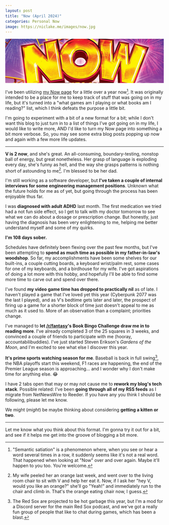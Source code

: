 ```yaml
---
layout: post
title: "Now (April 2024)"
categories: Personal Now
image: https://niclake.me/images/now.jpg
---
```


![Now That's What I Call Content][headerImg]

I've been utilizing [my Now page](/now) for a little over a year now[^1]. It was originally intended to be a place for me to keep track of stuff that was going on in my life, but it's turned into a "what games am I playing or what books am I reading?" list, which I think defeats the purpose a little bit.

I'm going to experiment with a bit of a new format for a bit; while I don't want this blog to just turn in to a list of things I've got going on in my life, I would like to write more, AND I'd like to turn my Now page into something a bit more verbose. So, you may see some extra blog posts popping up now and again with a few more life updates.

---

**V is 2 now**, and she's great. An all-consuming, boundary-testing, nonstop ball of energy, but great nonetheless. Her grasp of language is exploding every day, she's funny as hell, and the way she grasps patterns is nothing short of astounding to me[^2]. I'm blessed to be her dad.

I'm still working as a software developer, but **I've taken a couple of internal interviews for some engineering management positions**. Unknown what the future holds for me as of yet, but going through the process has been enjoyable thus far.

I was **diagnosed with adult ADHD** last month. The first medication we tried had a not fun side effect, so I get to talk with my doctor tomorrow to see what we can do about a dosage or prescription change. But honestly, just having the diagnosis has been very enlightening to me, helping me better understand myself and some of my quirks.

**I'm 108 days sober.**

Schedules have definitely been flexing over the past few months, but I've been attempting to **spend as much time as possible in my father-in-law's woodshop**. So far, my accomplishments have been some shelves for our built-ins, a couple cutting boards, a keyboard wrist/palm rest, some cases for one of my keyboards, and a birdhouse for my wife. I've got aspirations of doing a lot more with this hobby, and hopefully I'll be able to find some more time to carve out and spend over there.

I've found **my video game time has dropped to practically nil** as of late. I haven't played a game that I've loved yet this year (Cyberpunk 2077 was the last I played), and as V's bedtime gets later and later, the prospect of firing up a game for a shorter block of time just doesn't appeal to me as much as it used to. More of an observation than a complaint; priorities change.

I've managed to **let [/r/fantasy](https://www.reddit.com/r/Fantasy/)'s Book Bingo Challenge draw me in to reading more**. I've already completed 3 of the 25 squares in 3 weeks, and convinced a couple of friends to participate with me (hooray, accountabilibuddies). I've just started Steven Erikson's _Gardens of the Moon_, and I'm excited to see what else I discover this year.

**It's prime sports watching season for me**. Baseball is back in full swing[^3], the NBA playoffs start this weekend, F1 races are happening, the end of the Premier League season is approaching... and I wonder why I don't make time for anything else. 😂

I have 2 tabs open that may or may not cause me to **rework my blog's tech stack**. Possible related: I've been **going through all of my RSS feeds** as I migrate from NetNewsWire to Reeder. If you have any you think I should be following, please let me know.

We might (_might_) be maybe thinking about considering **getting a kitten or two**.

---

Let me know what you think about this format. I'm gonna try it out for a bit, and see if it helps me get into the groove of blogging a bit more.

[headerImg]: /images/now.jpg
[^1]: "Semantic satiation" is a phenomenon where, when you see or hear a word several times in a row, it suddenly seems like it's not a real word. That happened when looking at "Now" over and over again. Maybe it'll happen to you too. You're welcome.
[^2]: My wife peeled her an orange last week, and went over to the living room chair to sit with V and help her eat it. Now, if I ask her "hey V, would you like an orange?" she'll go "Yeah!" and immediately run to the chair and climb in. That's the orange eating chair now, I guess.
[^3]: The Red Sox are projected to be hot garbage this year, but I'm a mod for a Discord server for the main Red Sox podcast, and we've got a really fun group of people that like to chat during games, which has been a blast.
